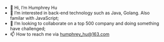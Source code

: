 - 👋 Hi, I’m Humphrey Hu
- 👀 I’m interested in back-end technology such as Java, Golang. Also familar with JavaScript;
- 💞️ I’m looking to collaborate on a top 500 company and doing something have challenged;
- 📫 How to reach me via humphrey_hu@163.com

<!---
Humphrey75432/Humphrey75432 is a ✨ special ✨ repository because its `README.md` (this file) appears on your GitHub profile.
You can click the Preview link to take a look at your changes.
--->
